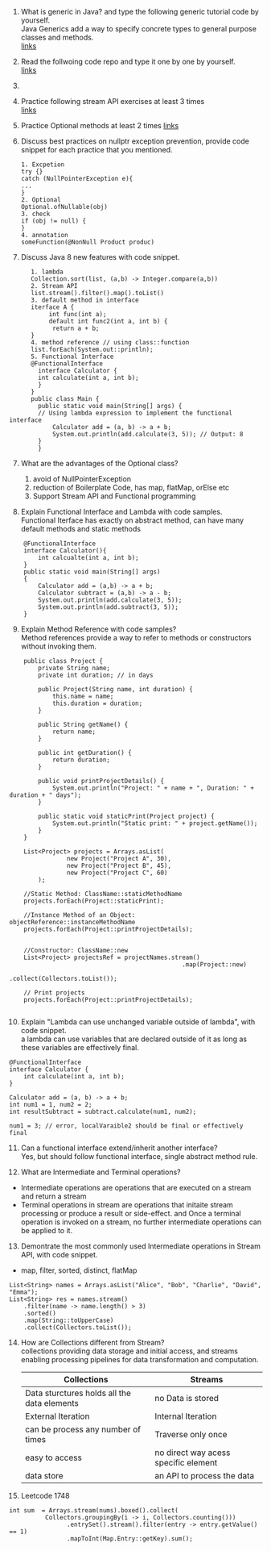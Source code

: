 1. What is generic in Java?  and type the following generic tutorial code by yourself.    
   Java Generics add a way to specify concrete types to general purpose classes and methods.   
    [links](../Coding/hw4/Generic)

2. Read the follwoing code repo and type it one by one by yourself.   
    [links](../Coding/hw4/features)
3. 
3.  Practice following stream API exercises at least 3 times   
    [links](../Coding/hw4/streamAPI)

4.  Practice Optional methods at least 2 times
    [links](../Coding/hw4/Optional)    

5.  Discuss best practices on nullptr exception prevention, provide code snippet for each practice that you
    mentioned.
  
    ```
    1. Excpetion
    try {}
    catch (NullPointerException e){
    ...
    } 
    2. Optional
    Optional.ofNullable(obj)
    3. check
    if (obj != null) {
    }
    4. annotation
    someFunction(@NonNull Product produc)
    ```
    
6. Discuss Java 8 new features with code snippet.
```
      1. lambda
      Collection.sort(list, (a,b) -> Integer.compare(a,b))
      2. Stream API
      list.stream().filter().map().toList()
      3. default method in interface
      iterface A {
           int func(int a);
           default int func2(int a, int b) {
            return a + b;
      }
      4. method reference // using class::function
      list.forEach(System.out::println);
      5. Functional Interface
      @FunctionalInterface
        interface Calculator {
        int calculate(int a, int b);
        }
      }
      public class Main {
        public static void main(String[] args) {
        // Using lambda expression to implement the functional interface
            Calculator add = (a, b) -> a + b;
            System.out.println(add.calculate(3, 5)); // Output: 8
        }
        }
```
7. What are the advantages of the Optional class?
   1. avoid of NullPointerException
   2. reduction of Boilerplate Code, has map, flatMap, orElse etc
   3. Support Stream API and Functional programming
    

8. Explain Functional Interface and Lambda with code samples.   
    Functional Iterface has exactly on abstract method, can have many default methods and static methods
```
    @FunctionalInterface
    interface Calculator(){
        int calcualte(int a, int b);
    }
    public static void main(String[] args)
    {
        Calculator add = (a,b) -> a + b;
        Calculator subtract = (a,b) -> a - b;
        System.out.println(add.calculate(3, 5));
        System.out.println(add.subtract(3, 5));
    }
```
9.  Explain Method Reference with code samples?   
    Method references provide a way to refer to methods or constructors without invoking them.
```
    public class Project {
        private String name;
        private int duration; // in days
    
        public Project(String name, int duration) {
            this.name = name;
            this.duration = duration;
        }
    
        public String getName() {
            return name;
        }
    
        public int getDuration() {
            return duration;
        }
    
        public void printProjectDetails() {
            System.out.println("Project: " + name + ", Duration: " + duration + " days");
        }
    
        public static void staticPrint(Project project) {
            System.out.println("Static print: " + project.getName());
        }
    }

    List<Project> projects = Arrays.asList(
                new Project("Project A", 30),
                new Project("Project B", 45),
                new Project("Project C", 60)
        );

    //Static Method: ClassName::staticMethodName
    projects.forEach(Project::staticPrint);
    
    //Instance Method of an Object: objectReference::instanceMethodName
    projects.forEach(Project::printProjectDetails);
    

    //Constructor: ClassName::new
    List<Project> projectsRef = projectNames.stream()
                                                .map(Project::new)
                                                .collect(Collectors.toList());

    // Print projects
    projects.forEach(Project::printProjectDetails);
    
```
10. Explain "Lambda can use unchanged variable outside of lambda", with code snippet.   
    a lambda  can use variables that are declared outside of it as long as these variables are effectively final.
```
@FunctionalInterface
interface Calculator {
    int calculate(int a, int b);
}

Calculator add = (a, b) -> a + b;
int num1 = 1, num2 = 2;
int resultSubtract = subtract.calculate(num1, num2);

num1 = 3; // error, localVaraible2 should be final or effectively final 

```
11. Can a functional interface extend/inherit another interface?   
Yes, but should follow functional interface, single abstract method rule.


12. What are Intermediate and Terminal operations?    
- Intermediate operations are operations that are executed on a stream and return a stream
- Terminal operations in stream are operations that initaite stream processing or produce a result or side-effect.
and Once a terminal operation is invoked on a stream, no further intermediate operations can be applied to it.

13. Demontrate the most commonly used Intermediate operations in Stream API, with code snippet.
- map, filter, sorted, distinct, flatMap
```
List<String> names = Arrays.asList("Alice", "Bob", "Charlie", "David", "Emma");
List<String> res = names.stream()
    .filter(name -> name.length() > 3)
    .sorted()
    .map(String::toUpperCase)
    .collect(Collectors.toList());
```
14. How are Collections different from Stream?   
    collections providing data storage and initial access, 
    and streams enabling processing pipelines for data transformation and computation.

    | Collections                                 | Streams                              |
    |---------------------------------------------|--------------------------------------|
    | Data sturctures holds all the data elements | no Data is stored                    |
    | External Iteration                          | Internal Iteration                   |
    | can be process any number of times          | Traverse only once                   |
    | easy to access                              | no direct way acess specific element |
    | data store                                  | an API to process the data           |
    
15. Leetcode 1748
```
int sum  = Arrays.stream(nums).boxed().collect(
          Collectors.groupingBy(i -> i, Collectors.counting()))
                .entrySet().stream().filter(entry -> entry.getValue() == 1)
                .mapToInt(Map.Entry::getKey).sum();
```
